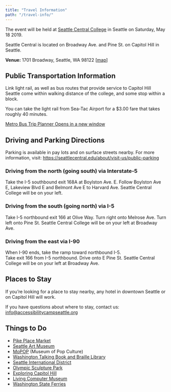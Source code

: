 ```yaml
---
title: "Travel Information"
path: "/travel-info/"
---
```


The event will be held at <a href="https://seattlecentral.edu" target="_blank">Seattle Central College</a> in Seattle on Saturday, May 18 2019.

Seattle Central is located on Broadway Ave. and Pine St. on Capitol Hill in Seattle.

**Venue:** 1701 Broadway, Seattle, WA 98122 [[map](https://goo.gl/maps/VfKi4g71oYQ2)]

## Public Transportation Information
Link light rail, as well as bus routes that provide service to Capitol Hill Seattle come within walking distance of the college, and some stop within a block.

You can take the light rail from Sea-Tac Airport for a $3.00 fare that takes roughly 40 minutes.
 
<a href="http://tripplanner.kingcounty.gov/" target="_blank">Metro Bus Trip Planner <span class="offscreen">Opens in a new window</span></a>

## Driving and Parking Directions

Parking is available in pay lots and on surface streets nearby. For more information, visit: https://seattlecentral.edu/about/visit-us/public-parking

### Driving from the north (going south) via Interstate-5
Take the I-5 southbound exit 168A at Boylston Ave. E.
Follow Boylston Ave E, Lakeview Blvd E and Belmont Ave E to Harvard Ave.
Seattle Central College will be on your left.

### Driving from the south (going north) via I-5
Take I-5 northbound exit 166 at Olive Way.
Turn right onto Melrose Ave.
Turn left onto Pine St.
Seattle Central College will be on your left at Broadway Ave.

### Driving from the east via I-90
When I-90 ends, take the ramp toward northbound I-5.  
Take exit 166 from I-5 northbound.
Drive onto E Pine St.
Seattle Central College will be on your left at Broadway Ave.

## Places to Stay

If you’re looking for a place to stay nearby, any hotel in downtown Seattle or on Capitol Hill will work.

If you have questions about where to stay, contact us: [info@accessibilitycampseattle.org](mailto:info@accessibilitycampseattle.org/)

## Things to Do

- [Pike Place Market](http://pikeplacemarket.org/)
- [Seattle Art Museum](http://www.seattleartmuseum.org/)
- [MoPOP](https://www.mopop.org/) (Museum of Pop Culture)
- [Washington Talking Book and Braille Library](http://www.wtbbl.org/)
- [Seattle International District](http://www.visitseattle.org/neighborhoods/international-district/)
- [Olympic Sculpture Park](http://www.seattleartmuseum.org/visit/olympic-sculpture-park)
- [Exploring Capitol Hill](http://www.visitseattle.org/neighborhoods/capitol-hill/)
- [Living Computer Museum](http://www.livingcomputers.org/)
- [Washington State Ferries](http://traveltips.usatoday.com/fun-places-ferry-seattle-wa-60790.html)